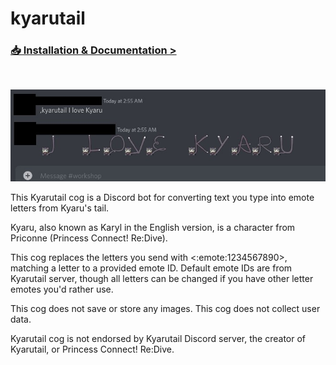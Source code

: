 # kyarutail

### [📥 Installation & Documentation >](https://thymedev.github.io/coffee/kyarutail/)

<br>

![kyarutail.jpg](https://raw.githubusercontent.com/thymedev/thymedev.github.io/master/src/coffee/kyarutail/kyarutail.jpg)

This Kyarutail cog is a Discord bot for converting text you type into emote letters from Kyaru's tail.

Kyaru, also known as Karyl in the English version, is a character from Priconne (Princess Connect! Re:Dive).

This cog replaces the letters you send with <:emote:1234567890>, matching a letter to a provided emote ID. Default emote IDs are from Kyarutail server, though all letters can be changed if you have other letter emotes you'd rather use.

This cog does not save or store any images. This cog does not collect user data.

Kyarutail cog is not endorsed by Kyarutail Discord server, the creator of Kyarutail, or Princess Connect! Re:Dive.
